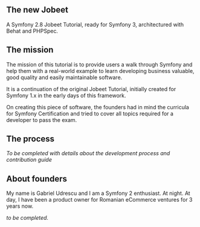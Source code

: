 The new Jobeet
--------------

A Symfony 2.8 Jobeet Tutorial, ready for Symfony 3, architectured with Behat and PHPSpec.

The mission
-----------
The mission of this tutorial is to provide users a walk through Symfony and help them with a real-world example to learn developing business valuable, good quality and easily maintainable software.

It is a continuation of the original Jobeet Tutorial, initially created for Symfony 1.x in the early days of this framework.

On creating this piece of software, the founders had in mind the curricula for Symfony Certification and tried to cover all topics required for a developer to pass the exam.

The process
-----------
*To be completed with details about the development process and contribution guide*

About founders
--------------

My name is Gabriel Udrescu and I am a Symfony 2 enthusiast. At night. At day, I have been a product owner for Romanian eCommerce ventures for 3 years now.

*to be completed.*